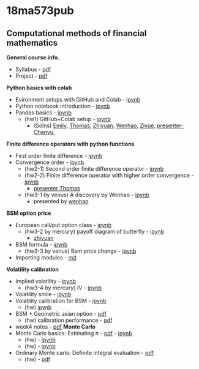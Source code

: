 # 18ma573pub
## Computational methods of financial mathematics

__General course info.__
- Syllabus - [pdf](doc/syllabus_v01.pdf)
- Project - [pdf](doc/capstone.pdf)

__Python basics with colab__
- Evironment setups with GitHub and Colab - [ipynb](src/first_notebook_v01.ipynb)
- Python notebook introduction - [ipynb](src/python_notebook.ipynb)
- Pandas basics - [ipynb](src/pandas_basics_v01.ipynb)
  - (hw1) GitHub+Colab setup - [ipynb](src/hw_github_colab.ipynb)
    - (Solns)
      [Emily](https://github.com/hechen2020/19ma573HuixinChen),
      [Thomas](https://github.com/TALeonard/19ma573thomasleonard),
      [Zhiyuan](https://github.com/ZhyShe/18ma573ZhiyuanShe),
      [Wenhao](https://github.com/wqiu96/19ma573WenhaoQIU),
      [Ziyue](https://github.com/ZiyueNie/19ma573ZiyueNie),
      [presenter-Chenyu](https://github.com/wuchenyu38/18ma573chenyuwu),

__Finite difference operators with python functions__
- First order finite difference - [ipynb](src/first_fd_v01.ipynb)
- Convergence order - [ipynb](src/ffd_convergence_rate_v01.ipynb)
  - (hw2-1) Second order finite difference operator - [ipynb](src/second_fd_v01.ipynb) 
  - (hw2-2) Finite difference operator with higher order convergence - [ipynb](src/ex_fd_v01.ipynb)
    - [presenter Thomas](https://github.com/TALeonard/19ma573thomasleonard)
  - (hw3-1 by venus) A discovery by Wenhao - [ipynb](https://nbviewer.jupyter.org/github/songqsh/18ma573pub/blob/master/src/fd_ex_01.ipynb)
      - presented by [wenhao](https://github.com/wqiu96/19ma573WenhaoQIU)

__BSM option price__
- European call/put option class - [ipynb](src/european_options_class.ipynb)
  - (hw3-2 by mercury) payoff diagram of butterfly - 
  [ipynb](src/option_combinations.ipynb)
      - [zhiyuan](https://github.com/ZhyShe/18ma573ZhiyuanShe)
- BSM formula - [ipynb](src/bsm_formula_v01.ipynb)
  - (hw3-3 by venus) Bsm price change - [ipynb](src/bsm_price_change.ipynb)
- Importing modules - [md](src/import_modules.md)

__Volatility calibration__

- Implied volatility - [ipynb](src/implied_vol_v01.ipynb)
  - (hw3-4 by mercury) IV - [ipynb](src/hw_implied_vol.ipynb)
- Volatility smile - [ipynb](src/vol_smile_v01.ipynb)
- Volatility calibration for BSM - [ipynb](src/bsm_calibration_v01.ipynb)
  - (hw) [ipynb](src/hw_bsm_calibration.ipynb)
- BSM + Geometric asian option - [pdf](doc/bsm_geometric_asian_option.pdf)
    - (hw) calibration performance - [pdf](doc/hw_bsm_geometric_asian_option.pdf)
- week4 notes - [pdf](doc/week4.pdf)
__Monte Carlo__
- Monte Carlo basics: Estimating $\pi$ - [pdf](doc/pi_mc_02.pdf) - [ipynb](src/pi.ipynb)
  - (hw) - [ipynb](src/hw_mc_01.ipynb)
  - (hw) - [ipynb](src/hw_mc_02.ipynb)
- Ordinary Monte carlo: Definite integral evaluation - [pdf](doc/omc_integral_01.pdf)
  - (hw) - [pdf](doc/hw_omc_integral.pdf)
